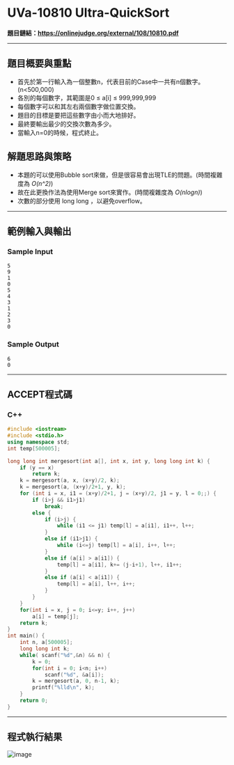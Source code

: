 # UVa-10810 Ultra-QuickSort #

**題目鏈結：https://onlinejudge.org/external/108/10810.pdf**

---

## 題目概要與重點 ##
* 首先於第一行輸入為一個整數n，代表目前的Case中一共有n個數字。(n<500,000)
* 各別的每個數字，其範圍是0 ≤ a[i] ≤ 999,999,999
* 每個數字可以和其左右兩個數字做位置交換。
* 題目的目標是要把這些數字由小而大地排好。
* 最終要輸出最少的交換次數為多少。
* 當輸入n=0的時候，程式終止。

## 解題思路與策略 ##
* 本題的可以使用Bubble sort來做，但是很容易會出現TLE的問題。(時間複雜度為 *O(n^2)*)
* 故在此更換作法為使用Merge sort來實作。(時間複雜度為 *O(nlogn)*)
* 次數的部分使用 long long ，以避免overflow。

---

## 範例輸入與輸出 ##
### Sample Input ###
```
5
9
1
0
5
4
3
1
2
3
0
```
### Sample Output ###
```
6
0
```
---

## ACCEPT程式碼 ##

### C++ ###

```c++
#include <iostream>
#include <stdio.h>
using namespace std;
int temp[500005];

long long int mergesort(int a[], int x, int y, long long int k) {
    if (y == x)
        return k;
    k = mergesort(a, x, (x+y)/2, k);
    k = mergesort(a, (x+y)/2+1, y, k);
    for (int i = x, i1 = (x+y)/2+1, j = (x+y)/2, j1 = y, l = 0;;) {
        if (i>j && i1>j1)
            break;
        else {
            if (i>j) {
                while (i1 <= j1) temp[l] = a[i1], i1++, l++;
            }
            else if (i1>j1) {
                while (i<=j) temp[l] = a[i], i++, l++;
            }
            else if (a[i] > a[i1]) {
                temp[l] = a[i1], k+= (j-i+1), l++, i1++;
            }
            else if (a[i] < a[i1]) {
                temp[l] = a[i], l++, i++;
            }
        }
    }
    for(int i = x, j = 0; i<=y; i++, j++)
        a[i] = temp[j];
    return k;
}
int main() {
    int n, a[500005];
    long long int k;
    while( scanf("%d",&n) && n) {
        k = 0;
        for(int i = 0; i<n; i++)
            scanf("%d", &a[i]);
        k = mergesort(a, 0, n-1, k);
        printf("%lld\n", k);
    }
    return 0;
}
```
---

## 程式執行結果 ##
![image](https://user-images.githubusercontent.com/100191575/172055983-2d0df1f2-6d83-42e3-ab43-ed56a349d477.png)


